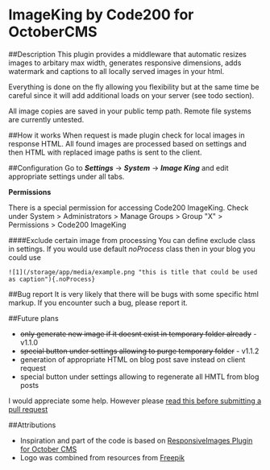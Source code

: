 # ImageKing by Code200 for OctoberCMS

##Description
This plugin provides a middleware that automatic resizes images to arbitary max width, generates responsive dimensions, adds watermark and captions to all locally served images in your html. 

Everything is done on the fly allowing you flexibility but at the same time be careful since it will add additional loads on your server (see todo section).

All image copies are saved in your public temp path. Remote file systems are currently untested.

##How it works
When request is made plugin check for local images in response HTML. All found images are processed based on settings and then HTML with replaced image paths is sent to the client. 

##Configuration
Go to ***Settings*** -> ***System*** -> ***Image King*** and edit appropriate settings under all tabs.

**Permissions**

There is a special permission for accessing Code200 ImageKing. Check under System > Administrators > Manage Groups > Group "X" > Permissions > Code200 ImageKing

####Exclude certain image from processing
You can define exclude class in settings. If you would use default _noProcess_ class then in your blog you could use
```
![1](/storage/app/media/example.png "this is title that could be used as caption"){.noProcess}
```

##Bug report
It is very likely that there will be bugs with some specific html markup. If you encounter such a bug, please report it.

##Future plans
* <strike>only generate new image if it doesnt exist in temporary folder already</strike> - v1.1.0
* <strike>special button under settings allowing to purge temporary folder</strike> - v1.1.2
* generation of appropriate HTML on blog post save instead on client request
* special button under settings allowing to regenerate all HMTL from blog posts

I would appreciate some help. However please [read this before submitting a pull request](http://blog.ploeh.dk/2015/01/15/10-tips-for-better-pull-requests/)

##Attributions
* Inspiration and part of the code is based on [ResponsiveImages Plugin for October CMS](https://github.com/webeks/oc-responsive-images-plugin)
* Logo was combined from resources from [Freepik](http://www.freepik.com)


 